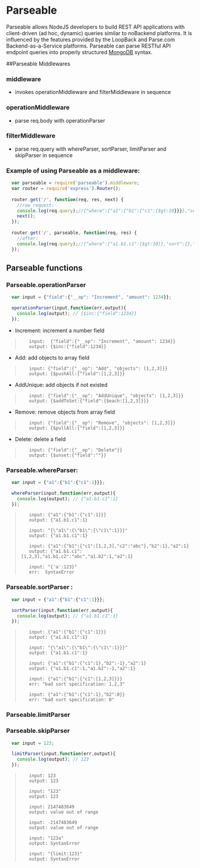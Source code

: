 Parseable
=============

Parseable allows NodeJS developers to build REST API applications with client-driven (ad hoc, dynamic) queries similar to noBackend platforms. It is influenced by the features provided by the LoopBack and Parse.com Backend-as-a-Service platforms. Parseable can parse RESTful API endpoint queries into properly structured [MongoDB](http://www.mongodb.org) syntax.



##Parseable Middlewares

### middleware
- invokes operationMiddleware and filterMiddleware in sequence

### operationMiddleware
- parse req.body with operationParser

### filterMiddleware
- parse req.query with whereParser, sortParser, limitParser and skipParser in sequence

### Example of using Parseable as a middleware:
```javascript
  var parseable = require('parseable').middleware;  
  var router = require('express').Router();
    
  router.get('/', function(req, res, next) {
    //raw request:
    console.log(req.query);//{"where":{"a1":{"b1":{"c1":{$gt:10}}}},"sort":{},"limit":100,"skip":0,"keys":"a,b,-c"}
    next();
  });
  
  router.get('/', parseable, function(req, res) {
    //after:
    console.log(req.query);//{"where":{"a1.b1.c1":{$gt:10}},"sort":{},"limit":100,"skip":0,"keys":{a:1,b:1,c:0}}
  });
```

## Parseable functions

### Parseable.operationParser

```javascript
  var input = {"field":{"__op": "Increment", "amount": 1234}};

  operationParser(input,function(err,output){
    console.log(output); // {$inc:{"field":1234}}
  });

```

 - Increment: increment a number field
>        input:  {"field":{"__op": "Increment", "amount": 1234}}
>        output: {$inc:{"field":1234}}

 - Add: add objects to array field
>        input: {"field":{"__op": "Add", "objects": [1,2,3]}}
>        output: {$pushAll:{"field":[1,2,3]}}

 - AddUnique: add objects if not existed
>        input: {"field":{"__op": "AddUnique", "objects": [1,2,3]}}
>        output: {$addToSet:{"field":{$each:[1,2,3]}}}
 - Remove: remove objects from array field
>        input: {"field":{"__op": "Remove", "objects": [1,2,3]}}
>        output: {$pullAll:{"field":[1,2,3]}}

 - Delete: delete a field
>        input: {"field":{"__op": "Delete"}}
>        output: {$unset:{"field":""}}

### Parseable.whereParser:
```javascript
  var input = {"a1":{"b1":{"c1":1}}};

  whereParser(input,function(err,output){
    console.log(output); // {"a1.b1.c1":1}
  });

```

>        input: {"a1":{"b1":{"c1":1}}}
>        output: {"a1.b1.c1":1}
>
>        input: "{\"a1\":{\"b1\":{\"c1\":1}}}"
>        output: {"a1.b1.c1":1}
>
>        input: {"a1":{"b1":{"c1":[1,2,3],"c2":"abc"},"b2":1},"a2":1}
>        output: {"a1.b1.c1":[1,2,3],"a1.b1.c2":"abc","a1.b2":1,"a2":1}
>
>        input: "{'a':123}"
>        err:  SyntaxError


### Parseable.sortParser :

```javascript
  var input = {"a1":{"b1":{"c1":1}}};

  sortParser(input,function(err,output){
    console.log(output); // {"a1.b1.c1":1}
  });

```

>        input: {"a1":{"b1":{"c1":1}}}
>        output: {"a1.b1.c1":1}
>
>        input: "{\"a1\":{\"b1\":{\"c1\":1}}}"
>        output: {"a1.b1.c1":1}
>
>        input: {"a1":{"b1":{"c1":1},"b2":-1},"a2":1}
>        output: {"a1.b1.c1":1,"a1.b2":-1,"a2":1}
>
>        input: {"a1":{"b1":{"c1":[1,2,3]}}}
>        err: "bad sort specification: 1,2,3"
>
>        input: {"a1":{"b1":{"c1":1},"b2":0}}
>        err: "bad sort specification: 0"
>


### Parseable.limitParser 
### Parseable.skipParser

```javascript
  var input = 123;

  limitParser(input,function(err,output){
    console.log(output); // 123
  });

```

>        input: 123
>        output: 123
>
>        input: "123"
>        output: 123
>
>        input: 2147483649
>        output: value out of range
>
>        input: -2147483649
>        output: value out of range
>
>        input: "123a"
>        output: SyntaxError
>
>        input: "{limit:123}"
>        output: SyntaxError
